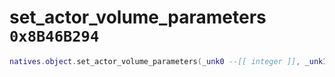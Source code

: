 # set_actor_volume_parameters `0x8B46B294`

```lua
natives.object.set_actor_volume_parameters(_unk0 --[[ integer ]], _unk1 --[[ integer ]], _unk2 --[[ integer ]])
```